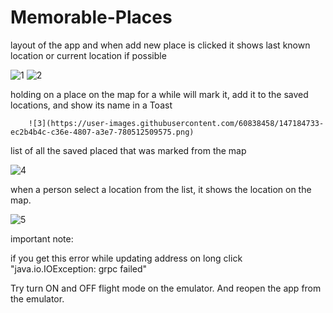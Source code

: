 # Memorable-Places

layout of the app and when add new place is clicked it shows last known location or current location if possible

![1](https://user-images.githubusercontent.com/60838458/147184651-d332342b-a5f0-487a-a255-ebf9cce61223.png) ![2](https://user-images.githubusercontent.com/60838458/147184691-b99b3858-4ba7-417d-9f74-9294b166142b.png)

holding on a place on the map for a while will mark it, add it to the saved locations, and show its name in a Toast

        ![3](https://user-images.githubusercontent.com/60838458/147184733-ec2b4b4c-c36e-4807-a3e7-780512509575.png)

list of all the saved placed that was marked from the map

![4](https://user-images.githubusercontent.com/60838458/147184763-0e9810b7-b3e5-4bf5-ab99-88454ca60dd7.png)

when a person select a location from the list, it shows the location on the map.

![5](https://user-images.githubusercontent.com/60838458/147184794-aa494a25-f436-4b32-b442-7cdd57f653ac.png)

important note:

if you get this error while updating address on long click "java.io.IOException: grpc failed"

Try turn ON and OFF flight mode on the emulator.  And reopen the app from the emulator.
